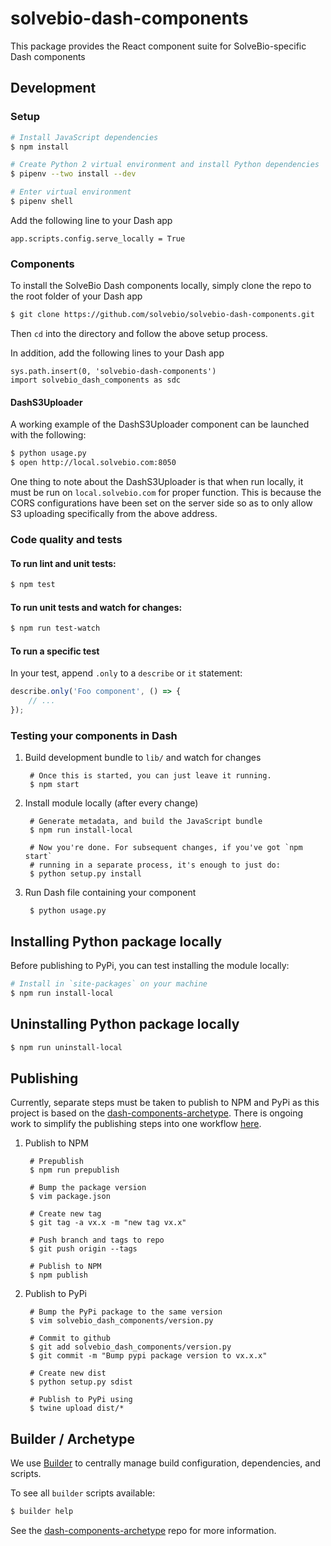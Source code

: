 # solvebio-dash-components

This package provides the React component suite for SolveBio-specific Dash components

## Development
### Setup

```sh
# Install JavaScript dependencies
$ npm install

# Create Python 2 virtual environment and install Python dependencies
$ pipenv --two install --dev

# Enter virtual environment
$ pipenv shell

```

Add the following line to your Dash app
```
app.scripts.config.serve_locally = True
```

### Components

To install the SolveBio Dash components locally, simply clone the repo to the root folder of your
Dash app

```sh
$ git clone https://github.com/solvebio/solvebio-dash-components.git
```

Then `cd` into the directory and follow the above setup process.

In addition, add the following lines to your Dash app
```
sys.path.insert(0, 'solvebio-dash-components')
import solvebio_dash_components as sdc
```

#### DashS3Uploader

A working example of the DashS3Uploader component can be launched with the following:

```sh
$ python usage.py
$ open http://local.solvebio.com:8050
```

One thing to note about the DashS3Uploader is that when run locally, it must be run on `local.solvebio.com`
for proper function. This is because the CORS configurations have been set on the server side
so as to only allow S3 uploading specifically from the above address.

### Code quality and tests

#### To run lint and unit tests:

```sh
$ npm test
```

#### To run unit tests and watch for changes:

```sh
$ npm run test-watch
```

#### To run a specific test

In your test, append `.only` to a `describe` or `it` statement:

```javascript
describe.only('Foo component', () => {
    // ...
});
```

### Testing your components in Dash

1. Build development bundle to `lib/` and watch for changes

        # Once this is started, you can just leave it running.
        $ npm start

2. Install module locally (after every change)

        # Generate metadata, and build the JavaScript bundle
        $ npm run install-local

        # Now you're done. For subsequent changes, if you've got `npm start`
        # running in a separate process, it's enough to just do:
        $ python setup.py install

3. Run Dash file containing your component

        $ python usage.py

## Installing Python package locally

Before publishing to PyPi, you can test installing the module locally:

```sh
# Install in `site-packages` on your machine
$ npm run install-local
```

## Uninstalling Python package locally

```sh
$ npm run uninstall-local
```

## Publishing

Currently, separate steps must be taken to publish to NPM and PyPi as this project
is based on the [dash-components-archetype][]. There is ongoing work to simplify
the publishing steps into one workflow [here](https://github.com/plotly/dash-components-archetype/issues/5).

1. Publish to NPM

        # Prepublish
        $ npm run prepublish

        # Bump the package version
        $ vim package.json
        
        # Create new tag
        $ git tag -a vx.x -m "new tag vx.x"

        # Push branch and tags to repo
        $ git push origin --tags

        # Publish to NPM
        $ npm publish

2. Publish to PyPi

        # Bump the PyPi package to the same version
        $ vim solvebio_dash_components/version.py

        # Commit to github
        $ git add solvebio_dash_components/version.py
        $ git commit -m "Bump pypi package version to vx.x.x"
        
        # Create new dist
        $ python setup.py sdist

        # Publish to PyPi using
        $ twine upload dist/*


## Builder / Archetype

We use [Builder][] to centrally manage build configuration, dependencies, and
scripts.

To see all `builder` scripts available:

```sh
$ builder help
```

See the [dash-components-archetype][] repo for more information.

[Builder]: https://github.com/FormidableLabs/builder
[Dash]: https://plot.ly/dash
[NPM package authors]: https://www.npmjs.com/package/dash-core-components/access
[PyPi]: https://pypi.python.org/pypi
[dash-components-archetype]: https://github.com/plotly/dash-components-archetype
